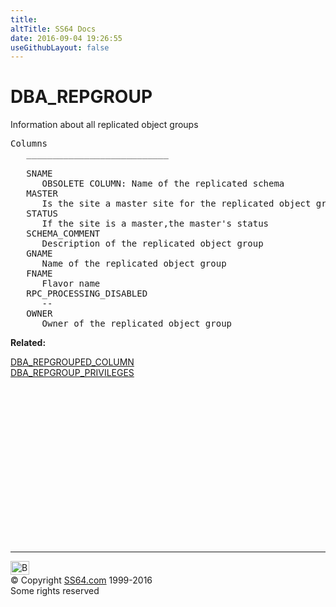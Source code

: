```yaml
---
title:
altTitle: SS64 Docs
date: 2016-09-04 19:26:55
useGithubLayout: false
---
```

<!-- #BeginLibraryItem "/Library/head_orad.lbi" --><!-- #EndLibraryItem --><h1>DBA_REPGROUP </h1><p> Information about all replicated object groups </p> 
 
<pre>Columns
   ___________________________
 
   SNAME
      OBSOLETE COLUMN: Name of the replicated schema
   MASTER
      Is the site a master site for the replicated object group
   STATUS
      If the site is a master,the master's status
   SCHEMA_COMMENT
      Description of the replicated object group
   GNAME
      Name of the replicated object group
   FNAME
      Flavor name
   RPC_PROCESSING_DISABLED
      --
   OWNER
      Owner of the replicated object group</pre>
<p><b>Related:</b></p>
<p><a href="DBA_REPGROUPED_COLUMN.html">DBA_REPGROUPED_COLUMN</a><br>
<a href="DBA_REPGROUP_PRIVILEGES.html">DBA_REPGROUP_PRIVILEGES</a></p><!-- #BeginLibraryItem "/Library/foot_orad.lbi" --><p>
<!-- oracle-footer -->
<ins class="adsbygoogle" style="display:inline-block;width:300px;height:250px" data-ad-client="ca-pub-6140977852749469" data-ad-slot="4275490898"></ins>
<script>
(adsbygoogle = window.adsbygoogle || []).push({});
</script></p>
<hr>
<div id="bl" class="footer"><a href="DBA_REPGROUP.html#"><img src="../images/top.png" width="30" height="22" alt="Back to the Top"></a></div>
<div id="br" class="footer, tagline">© Copyright <a href="../index.html">SS64.com</a> 1999-2016<br>
Some rights reserved</div>
<!-- #EndLibraryItem -->

